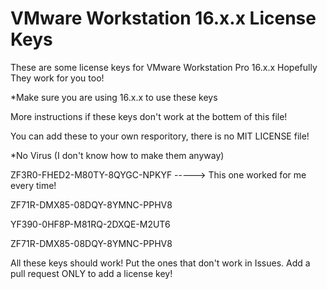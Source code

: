# VMware Workstation 16.x.x License Keys
These are some license keys for VMware Workstation Pro 16.x.x
Hopefully They work for you too!

*Make sure you are using 16.x.x to use these keys

More instructions if these keys don't work at the bottem of this file!

You can add these to your own resporitory, there is no MIT LICENSE file!

*No Virus (I don't know how to make them anyway)

ZF3R0-FHED2-M80TY-8QYGC-NPKYF -----> This one worked for me every time!


ZF71R-DMX85-08DQY-8YMNC-PPHV8


YF390-0HF8P-M81RQ-2DXQE-M2UT6


ZF71R-DMX85-08DQY-8YMNC-PPHV8

All these keys should work! Put the ones that don't work in Issues. Add a pull request ONLY to add a license key!
